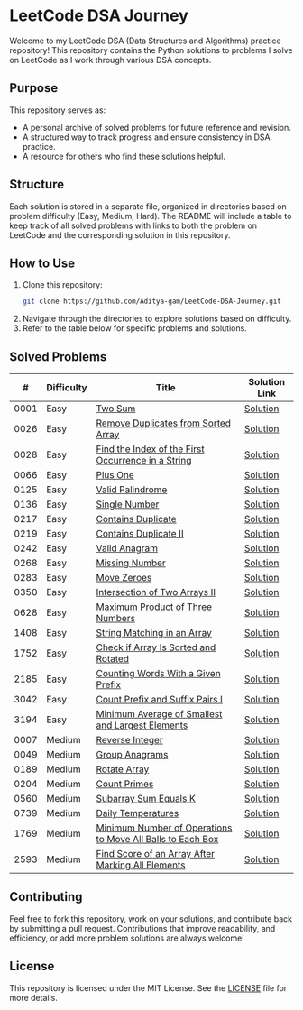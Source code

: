 # LeetCode DSA Journey

Welcome to my LeetCode DSA (Data Structures and Algorithms) practice repository! This repository contains the Python solutions to problems I solve on LeetCode as I work through various DSA concepts.

## Purpose

This repository serves as:
- A personal archive of solved problems for future reference and revision.
- A structured way to track progress and ensure consistency in DSA practice.
- A resource for others who find these solutions helpful.

## Structure

Each solution is stored in a separate file, organized in directories based on problem difficulty (Easy, Medium, Hard). The README will include a table to keep track of all solved problems with links to both the problem on LeetCode and the corresponding solution in this repository.

## How to Use

1. Clone this repository:
   ```bash
   git clone https://github.com/Aditya-gam/LeetCode-DSA-Journey.git
   ```
2. Navigate through the directories to explore solutions based on difficulty.
3. Refer to the table below for specific problems and solutions.

## Solved Problems

| #   | Difficulty | Title                                         | Solution Link                               |
| --- | ---------- | --------------------------------------------- | ------------------------------------------- |
| 0001   | Easy       | [Two Sum](https://leetcode.com/problems/two-sum/description/) | [Solution](solutions/Easy/Two_Sum_0001.py)       |
| 0026   | Easy       | [Remove Duplicates from Sorted Array](https://leetcode.com/problems/remove-duplicates-from-sorted-array/description/) | [Solution](solutions/Easy/Remove_Duplicates_from_Sorted_Array_0026.py)       |
| 0028   | Easy       | [Find the Index of the First Occurrence in a String](https://leetcode.com/problems/find-the-index-of-the-first-occurrence-in-a-string/description/) | [Solution](solutions/Easy/Find_the_Index_of_the_First_Occurrence_in_a_String_0028.py)       |
| 0066   | Easy       | [Plus One](https://leetcode.com/problems/plus-one/description/) | [Solution](solutions/Easy/Plus_One_0066.py)       |
| 0125   | Easy       | [Valid Palindrome](https://leetcode.com/problems/valid-palindrome/description/) | [Solution](solutions/Easy/Valid_Palindrome_0125.py)       |
| 0136   | Easy       | [Single Number](https://leetcode.com/problems/single-number/description/) | [Solution](solutions/Easy/Single_Number_0136.py)       |
| 0217   | Easy       | [Contains Duplicate](https://leetcode.com/problems/contains-duplicate/description/) | [Solution](solutions/Easy/Contains_Duplicate_0217.py)       |
| 0219   | Easy       | [Contains Duplicate II](https://leetcode.com/problems/contains-duplicate-ii/description/) | [Solution](solutions/Easy/Contains_Duplicate_II_0219.py)       |
| 0242   | Easy       | [Valid Anagram](https://leetcode.com/problems/valid-anagram/description/) | [Solution](solutions/Easy/Valid_Anagram_0242.py)       |
| 0268   | Easy       | [Missing Number](https://leetcode.com/problems/missing-number/description/) | [Solution](solutions/Easy/Missing_Number_0268.py)       |
| 0283   | Easy       | [Move Zeroes](https://leetcode.com/problems/move-zeroes/description/) | [Solution](solutions/Easy/Move_Zeroes_0283.py)       |
| 0350   | Easy       | [Intersection of Two Arrays II](https://leetcode.com/problems/intersection-of-two-arrays-ii/description/) | [Solution](solutions/Easy/Intersection_of_Two_Arrays_II_0350.py)       |
| 0628   | Easy       | [Maximum Product of Three Numbers](https://leetcode.com/problems/maximum-product-of-three-numbers/description/) | [Solution](solutions/Easy/Maximum_Product_of_Three_Numbers_0628.py)       |
| 1408   | Easy       | [String Matching in an Array](https://leetcode.com/problems/string-matching-in-an-array/description/) | [Solution](solutions/Easy/String_Matching_in_an_Array_1408.py)       |
| 1752   | Easy     | [Check if Array Is Sorted and Rotated](https://leetcode.com/problems/check-if-array-is-sorted-and-rotated/description/) | [Solution](solutions/Easy/Check_if_Array_Is_Sorted_and_Rotated_1752.py) |
| 2185   | Easy       | [Counting Words With a Given Prefix](https://leetcode.com/problems/counting-words-with-a-given-prefix/description/) | [Solution](solutions/Easy/Counting_Words_With_a_Given_Prefix_2185.py)       |
| 3042   | Easy       | [Count Prefix and Suffix Pairs I](https://leetcode.com/problems/count-prefix-and-suffix-pairs-i/description/) | [Solution](solutions/Easy/Count_Prefix_and_Suffix_Pairs_I_3042.py)       |
| 3194   | Easy       | [Minimum Average of Smallest and Largest Elements](https://leetcode.com/problems/minimum-average-of-smallest-and-largest-elements/description/) | [Solution](solutions/Easy/Minimum_Average_of_Smallest_and_Largest_Elements_3194.py)       |
| 0007   | Medium       | [Reverse Integer](https://leetcode.com/problems/reverse-integer/description/) | [Solution](solutions/Medium/Reverse_Integer_0007.py)       |
| 0049   | Medium       | [Group Anagrams](https://leetcode.com/problems/group-anagrams/description/) | [Solution](solutions/Medium/Group_Anagrams_0049.py)       |
| 0189   | Medium       | [Rotate Array](https://leetcode.com/problems/rotate-array/description/) | [Solution](solutions/Medium/Rotate_Array_0189.py)       |
| 0204   | Medium       | [Count Primes](https://leetcode.com/problems/count-primes/description/) | [Solution](solutions/Medium/Count_Primes_0204.py)       |
| 0560   | Medium       | [Subarray Sum Equals K](https://leetcode.com/problems/subarray-sum-equals-k/description/) | [Solution](solutions/Medium/Subarray_Sum_Equals_K_0560.py)       |
| 0739   | Medium       | [Daily Temperatures](https://leetcode.com/problems/daily-temperatures/description/) | [Solution](solutions/Medium/Daily_Temperatures_0739.py)       |
| 1769   | Medium       | [Minimum Number of Operations to Move All Balls to Each Box](https://leetcode.com/problems/minimum-number-of-operations-to-move-all-balls-to-each-box/description/) | [Solution](solutions/Medium/Minimum_Number_of_Operations_to_Move_All_Balls_to_Each_Box_1769.py)       |
| 2593   | Medium       | [Find Score of an Array After Marking All Elements](https://leetcode.com/problems/find-score-of-an-array-after-marking-all-elements/description/) | [Solution](solutions/Medium/Find_Score_of_an_Array_After_Marking_All_Elements_2593.py)       |



## Contributing

Feel free to fork this repository, work on your solutions, and contribute back by submitting a pull request. Contributions that improve readability, and efficiency, or add more problem solutions are always welcome!

## License

This repository is licensed under the MIT License. See the [LICENSE](LICENSE) file for more details.
